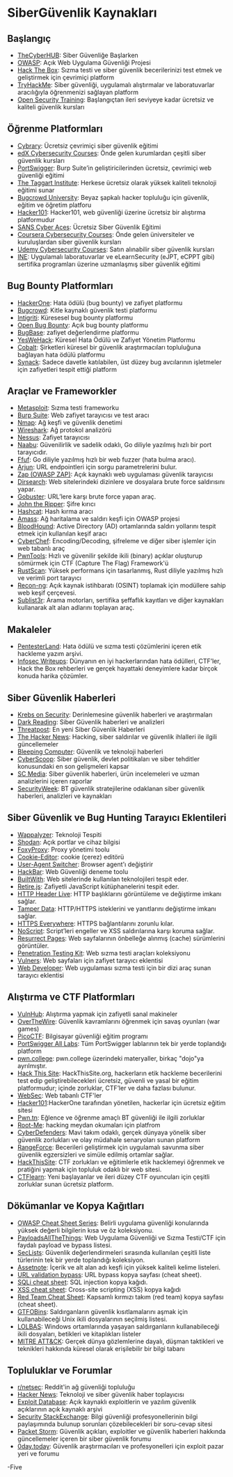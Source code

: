 # SiberGüvenlik Kaynakları

## Başlangıç
- [TheCyberHUB](https://www.thecyberhub.org/): Siber Güvenliğe Başlarken
- [OWASP](https://owasp.org/): Açık Web Uygulama Güvenliği Projesi
- [Hack The Box](https://www.hackthebox.com/): Sızma testi ve siber güvenlik becerilerinizi test etmek ve geliştirmek için çevrimiçi platform
- [TryHackMe](https://tryhackme.com/): Siber güvenliği, uygulamalı alıştırmalar ve laboratuvarlar aracılığıyla öğrenmenizi sağlayan platform
- [Open Security Training](https://opensecuritytraining.info/): Başlangıçtan ileri seviyeye kadar ücretsiz ve kaliteli güvenlik kursları

## Öğrenme Platformları
- [Cybrary](https://www.cybrary.it/): Ücretsiz çevrimiçi siber güvenlik eğitimi
- [edX Cybersecurity Courses](https://www.edx.org/learn/cybersecurity): Önde gelen kurumlardan çeşitli siber güvenlik kursları
- [PortSwigger](https://portswigger.net/web-security): Burp Suite’in geliştiricilerinden ücretsiz, çevrimiçi web güvenliği eğitimi
- [The Taggart Institute](https://taggartinstitute.org/): Herkese ücretsiz olarak yüksek kaliteli teknoloji eğitimi sunar
- [Bugcrowd University](https://www.bugcrowd.com/hackers/bugcrowd-university/): Beyaz şapkalı hacker topluluğu için güvenlik, eğitim ve öğretim platforu
- [Hacker101](https://www.hacker101.com/): Hacker101, web güvenliği üzerine ücretsiz bir alıştırma platformudur
- [SANS Cyber Aces](https://www.sans.org/cyberaces/): Ücretsiz Siber Güvenlik Eğitimi
- [Coursera Cybersecurity Courses](https://www.coursera.org/courses?query=cybersecurity): Önde gelen üniversiteler ve kuruluşlardan siber güvenlik kursları
- [Udemy Cybersecurity Courses](https://www.udemy.com/courses/search/?src=ukw&q=cybersecurity): Satın alınabilir siber güvenlik kursları 
- [INE](https://ine.com/): Uygulamalı laboratuvarlar ve eLearnSecurity (eJPT, eCPPT gibi) sertifika programları üzerine uzmanlaşmış siber güvenlik eğitimi

## Bug Bounty Platformları
- [HackerOne](https://www.hackerone.com/): Hata ödülü (bug bounty) ve zafiyet platformu
- [Bugcrowd](https://www.bugcrowd.com/): Kitle kaynaklı güvenlik testi platformu
- [Intigriti](https://www.intigriti.com/): Küresesel bug bounty platformu
- [Open Bug Bounty](https://www.openbugbounty.org/): Açık bug bounty platformu
- [BugBase](https://bugbase.ai/hackers/): zafiyet değerlendirme platformu
- [YesWeHack](https://www.yeswehack.com/): Küresel Hata Ödülü ve Zafiyet Yönetim Platformu
- [Cobalt](https://cobalt.io/): Şirketleri küresel bir güvenlik araştırmacıları topluluğuna bağlayan hata ödülü platformu
- [Synack](https://www.synack.com/red-team/): Sadece davetle katılabilen, üst düzey bug avcılarının işletmeler için zafiyetleri tespit ettiği platform

## Araçlar ve Frameworkler
- [Metasploit](https://www.metasploit.com/): Sızma testi frameworku
- [Burp Suite](https://portswigger.net/burp/): Web zafiyet tarayıcısı ve test aracı
- [Nmap](https://nmap.org/): Ağ keşfi ve güvenlik denetimi
- [Wireshark](https://www.wireshark.org/): Ağ protokol analizörü
- [Nessus](https://www.tenable.com/products/nessus/): Zafiyet tarayıcısı
- [Naabu](https://github.com/projectdiscovery/naabu/): Güvenilirlik ve sadelik odaklı, Go diliyle yazılmış hızlı bir port tarayıcıdır.
- [Ffuf](https://github.com/ffuf/ffuf/): Go diliyle yazılmış hızlı bir web fuzzer (hata bulma aracı).
- [Arjun](https://github.com/s0md3v/Arjun/): URL endpointleri için sorgu parametrelerini bulur.
- [Zap (OWASP ZAP)](https://www.zaproxy.org/): Açık kaynaklı web uygulaması güvenlik tarayıcısı
- [Dirsearch](https://github.com/maurosoria/dirsearch): Web sitelerindeki dizinlere ve dosyalara brute force saldırısını yapar.
- [Gobuster](https://github.com/OJ/gobuster/): URL’lere karşı brute force yapan araç.
- [John the Ripper](https://www.openwall.com/john/): Şifre kırıcı
- [Hashcat](https://hashcat.net/hashcat/): Hash kırma aracı
- [Amass](https://github.com/owasp-amass/amass): Ağ haritalama ve saldırı keşfi için OWASP projesi
- [BloodHound](https://github.com/BloodHoundAD/BloodHound): Active Directory (AD) ortamlarında saldırı yollarını tespit etmek için kullanılan keşif aracı
- [CyberChef](https://gchq.github.io/CyberChef/): Encoding/Decoding, şifreleme ve diğer siber işlemler için web tabanlı araç
- [PwnTools](https://docs.pwntools.com/en/stable/): Hızlı ve güvenilir şekilde ikili (binary) açıklar oluşturup sömürmek için CTF (Capture The Flag) Framework'ü
- [RustScan](https://github.com/RustScan/RustScan/): Yüksek performans için tasarlanmış, Rust diliyle yazılmış hızlı ve verimli port tarayıcı
- [Recon-ng](https://github.com/lanmaster53/recon-ng/): Açık kaynak istihbaratı (OSINT) toplamak için modüllere sahip web keşif çerçevesi.
- [Sublist3r](https://github.com/aboul3la/Sublist3r/): Arama motorları, sertifika şeffaflık kayıtları ve diğer kaynakları kullanarak alt alan adlarını toplayan araç.

## Makaleler
- [PentesterLand](https://pentester.land/writeups/): Hata ödülü ve sızma testi çözümlerini içeren etik hackleme yazım arşivi.
- [Infosec Writeups](https://infosecwriteups.com/): Dünyanın en iyi hackerlarından hata ödülleri, CTF’ler, Hack the Box rehberleri ve gerçek hayattaki deneyimlere kadar birçok konuda harika çözümler.

## Siber Güvenlik Haberleri
- [Krebs on Security](https://krebsonsecurity.com/): Derinlemesine güvenlik haberleri ve araştırmaları
- [Dark Reading](https://www.darkreading.com/): Siber Güvenlik haberleri ve analizleri
- [Threatpost](https://threatpost.com/): En yeni Siber Güvenlik Haberleri
- [The Hacker News](https://thehackernews.com/): Hacking, siber saldırılar ve güvenlik ihlalleri ile ilgili güncellemeler
- [Bleeping Computer](https://www.bleepingcomputer.com/): Güvenlik ve teknoloji haberleri
- [CyberScoop](https://www.cyberscoop.com/): Siber güvenlik, devlet politikaları ve siber tehditler konusundaki en son gelişmeleri kapsar
- [SC Media](https://www.scmagazine.com/): Siber güvenlik haberleri, ürün incelemeleri ve uzman analizlerini içeren raporlar
- [SecurityWeek](https://www.securityweek.com/): BT güvenlik stratejilerine odaklanan siber güvenlik haberleri, analizleri ve kaynakları

## Siber Güvenlik ve Bug Hunting Tarayıcı Eklentileri
- [Wappalyzer](https://addons.mozilla.org/en-US/firefox/addon/wappalyzer/): Teknoloji Tespiti
- [Shodan](https://addons.mozilla.org/en-US/firefox/addon/shodan-addon/): Açık portlar ve cihaz bilgisi
- [FoxyProxy](https://addons.mozilla.org/en-US/firefox/addon/foxyproxy-standard/): Proxy yönetimi toolu
- [Cookie-Editor](https://addons.mozilla.org/en-US/firefox/addon/cookie-editor/): cookie (çerez) editörü
- [User-Agent Switcher](https://addons.mozilla.org/en-US/firefox/addon/user-agent-string-switcher/): Browser agent'ı değiştirir
- [HackBar](https://addons.mozilla.org/en-US/firefox/addon/hackbar-free/): Web Güvenliği deneme toolu
- [BuiltWith](https://addons.mozilla.org/en-US/firefox/addon/builtwith/): Web sitelerinde kullanılan teknolojileri tespit eder.
- [Retire.js](https://addons.mozilla.org/en-US/firefox/addon/retire-js/): Zafiyetli JavaScript kütüphanelerini tespit eder.
- [HTTP Header Live](https://addons.mozilla.org/en-US/firefox/addon/http-header-live/): HTTP başlıklarını görüntüleme ve değiştirme imkanı sağlar.
- [Tamper Data](https://addons.mozilla.org/en-US/firefox/addon/tamper-data-for-ff-quantum/): HTTP/HTTPS isteklerini ve yanıtlarını değiştirme imkanı sağlar.
- [HTTPS Everywhere](https://addons.mozilla.org/en-US/firefox/addon/https-everywhere/): HTTPS bağlantılarını zorunlu kılar.
- [NoScript](https://addons.mozilla.org/en-US/firefox/addon/noscript/): Script’leri engeller ve XSS saldırılarına karşı koruma sağlar.
- [Resurrect Pages](https://addons.mozilla.org/en-US/firefox/addon/resurrect-pages/): Web sayfalarının önbelleğe alınmış (cache) sürümlerini görüntüler.
- [Penetration Testing Kit](https://addons.mozilla.org/en-US/firefox/addon/penetration-testing-kit/): Web sızma testi araçları koleksiyonu
- [Vulners](https://addons.mozilla.org/en-US/firefox/addon/vulners-web-scanner/): Web sayfaları için zafiyet tarayıcı eklentisi
- [Web Developer](https://addons.mozilla.org/en-US/firefox/addon/web-developer/): Web uygulaması sızma testi için bir dizi araç sunan tarayıcı eklentisi

## Alıştırma ve CTF Platformları
- [VulnHub](https://www.vulnhub.com/): Alıştırma yapmak için zafiyetli sanal makineler
- [OverTheWire](https://overthewire.org/wargames/): Güvenlik kavramlarını öğrenmek için savaş oyunları (war games)
- [PicoCTF](https://picoctf.org/): Bilgisayar güvenliği eğitim programı
- [PortSwigger All Labs](https://portswigger.net/web-security/all-labs/): Tüm PortSwigger lablarının tek bir yerde toplandığı platform
- [pwn.college](https://pwn.college/dojos/): pwn.college üzerindeki materyaller, birkaç "dojo"ya ayrılmıştır.
- [Hack This Site](https://www.hackthissite.org/): HackThisSite.org, hackerların etik hackleme becerilerini test edip geliştirebilecekleri ücretsiz, güvenli ve yasal bir eğitim platformudur; içinde zorluklar, CTF’ler ve daha fazlası bulunur.
- [WebSec](https://websec.fr/): Web tabanlı CTF'ler
- [Hacker101](https://ctf.hacker101.com/):HackerOne tarafından yönetilen, hackerlar için ücretsiz eğitim sitesi
- [Pwn.tn](https://pwn.tn/): Eğlence ve öğrenme amaçlı BT güvenliği ile ilgili zorluklar
- [Root-Me](https://www.root-me.org/): hacking meydan okumaları için platfrom
- [CyberDefenders](https://www.cyberdefenders.org/): Mavi takım odaklı, gerçek dünyaya yönelik siber güvenlik zorlukları ve olay müdahale senaryoları sunan platform
- [RangeForce](https://www.rangeforce.com/): Becerileri geliştirmek için uygulamalı savunma siber güvenlik egzersizleri ve simüle edilmiş ortamlar sağlar.
- [HackThisSite](https://www.hackthissite.org/): CTF zorlukları ve eğitimlerle etik hacklemeyi öğrenmek ve pratiğini yapmak için topluluk odaklı bir web sitesi.
- [CTFlearn](https://ctflearn.com/): Yeni başlayanlar ve ileri düzey CTF oyuncuları için çeşitli zorluklar sunan ücretsiz platform.

## Dökümanlar ve Kopya Kağıtları
- [OWASP Cheat Sheet Series](https://cheatsheetseries.owasp.org/): Belirli uygulama güvenliği konularında yüksek değerli bilgilerin kısa ve öz koleksiyonu.
- [PayloadsAllTheThings](https://github.com/swisskyrepo/PayloadsAllTheThings): Web Uygulama Güvenliği ve Sızma Testi/CTF için faydalı payload ve bypass listesi.
- [SecLists](https://github.com/danielmiessler/SecLists): Güvenlik değerlendirmeleri sırasında kullanılan çeşitli liste türlerinin tek bir yerde toplandığı koleksiyon.
- [Assetnote](https://wordlists.assetnote.io/): İçerik ve alt alan adı keşfi için yüksek kaliteli kelime listeleri.
- [URL validation bypass](https://portswigger.net/web-security/ssrf/url-validation-bypass-cheat-sheet): URL bypass kopya sayfası (cheat sheet).
- [SQLi cheat sheet](https://portswigger.net/web-security/sql-injection/cheat-sheet): SQL injection kopya kağıdı.
- [XSS cheat sheet](https://portswigger.net/web-security/cross-site-scripting/cheat-sheet): Cross-site scripting (XSS) kopya kağıdı
- [Red Team Cheat Sheet](https://ired.team/offensive-security-experiments/offensive-security-cheetsheets): Kapsamlı kırmızı takım (red team) kopya sayfası (cheat sheet).
- [GTFOBins](https://gtfobins.github.io/): Saldırganların güvenlik kısıtlamalarını aşmak için kullanabileceği Unix ikili dosyalarının seçilmiş listesi.
- [LOLBAS](https://lolbas-project.github.io/): Windows ortamlarında yaşayan saldırganların kullanabileceği ikili dosyaları, betikleri ve kitaplıkları listeler
- [MITRE ATT&CK](https://attack.mitre.org/): Gerçek dünya gözlemlerine dayalı, düşman taktikleri ve teknikleri hakkında küresel olarak erişilebilir bir bilgi tabanı

## Topluluklar ve Forumlar
- [r/netsec](https://www.reddit.com/r/netsec/): Reddit'in ağ güvenliği topluluğu
- [Hacker News](https://news.ycombinator.com/): Teknoloji ve siber güvenlik haber toplayıcısı
- [Exploit Database](https://www.exploit-db.com/): Açık kaynaklı exploitlerin ve yazılım güvenlik açıklarının açık kaynaklı arşivi
- [Security StackExchange](https://security.stackexchange.com/): Bilgi güvenliği profesyonellerinin bilgi paylaşımında bulunup sorunları çözebilecekleri bir soru-cevap sitesi
- [Packet Storm](https://packetstormsecurity.com/): Güvenlik açıkları, exploitler ve güvenlik haberleri hakkında güncellemeler içeren bir siber güvenlik forumu
- [0day.today](https://0day.today/): Güvenlik araştırmacıları ve profesyonelleri için exploit pazar yeri ve forumu


-Five
